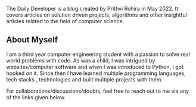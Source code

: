 The Daily Developer is a blog created by Prithvi Rohira in May 2022.
It covers articles on solution driven projects, algorithms and other insightful articles related to the field of computer science.

## **About Myself**
I am a third year computer engineering student with a passion to solve real world problems with code. As was a child, I was intrigued by websites/computer software and when I was introduced to Python, I got hooked on it. Since then I have learned multiple programming languages, tech stacks , technologies and built multiple projects with them. 

For collaborations/discussions/doubts, feel free to reach out to me via any of the links given below. 
